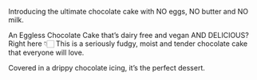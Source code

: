 Introducing the ultimate chocolate cake with NO eggs, NO butter and NO milk.

An Eggless Chocolate Cake that’s dairy free and vegan AND DELICIOUS? Right here  👇🏻  This is a seriously fudgy, moist and tender chocolate cake that everyone will love.

Covered in a drippy chocolate icing, it’s the perfect dessert.